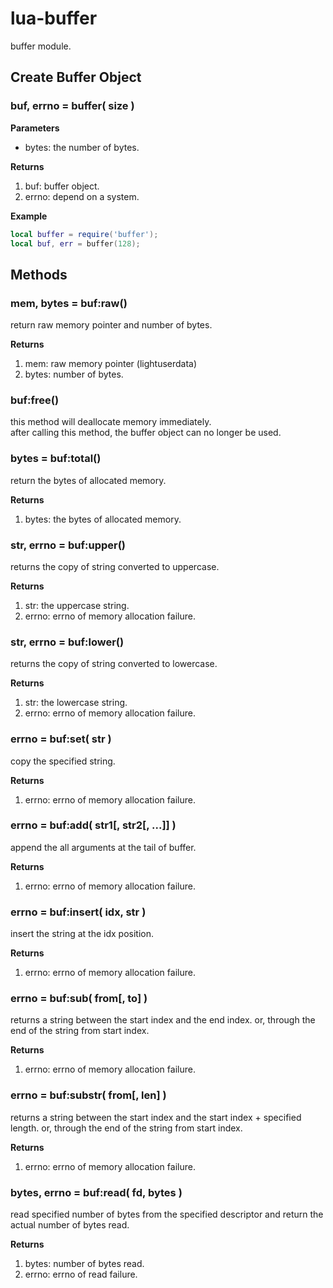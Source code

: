 lua-buffer
=========

buffer module.

## Create Buffer Object

### buf, errno = buffer( size )

**Parameters**

- bytes: the number of bytes.

**Returns**

1. buf: buffer object.
2. errno: depend on a system.

**Example**

```lua
local buffer = require('buffer');
local buf, err = buffer(128);
```

## Methods

### mem, bytes = buf:raw()

return raw memory pointer and number of bytes.

**Returns**

1. mem: raw memory pointer (lightuserdata)
2. bytes: number of bytes.

### buf:free()

this method will deallocate memory immediately.  
after calling this method, the buffer object can no longer be used.


### bytes = buf:total()

return the bytes of allocated memory.

**Returns**

1. bytes: the bytes of allocated memory.


### str, errno = buf:upper()

returns the copy of string converted to uppercase.

**Returns**

1. str: the uppercase string.
2. errno: errno of memory allocation failure.


### str, errno = buf:lower()

returns the copy of string converted to lowercase.

**Returns**

1. str: the lowercase string.
2. errno: errno of memory allocation failure.


### errno = buf:set( str )

copy the specified string.

**Returns**

1. errno: errno of memory allocation failure.


### errno = buf:add( str1[, str2[, ...]] )

append the all arguments at the tail of buffer.

**Returns**

1. errno: errno of memory allocation failure.


### errno = buf:insert( idx, str )

insert the string at the idx position.

**Returns**

1. errno: errno of memory allocation failure.


### errno = buf:sub( from[, to] )

returns a string between the start index and the end index. or, through the end of the string from start index.

**Returns**

1. errno: errno of memory allocation failure.


### errno = buf:substr( from[, len] )

returns a string between the start index and the start index + specified length. or, through the end of the string from start index.

**Returns**

1. errno: errno of memory allocation failure.


### bytes, errno = buf:read( fd, bytes )

read specified number of bytes from the specified descriptor and return the actual number of bytes read.

**Returns**

1. bytes: number of bytes read.
2. errno: errno of read failure.

